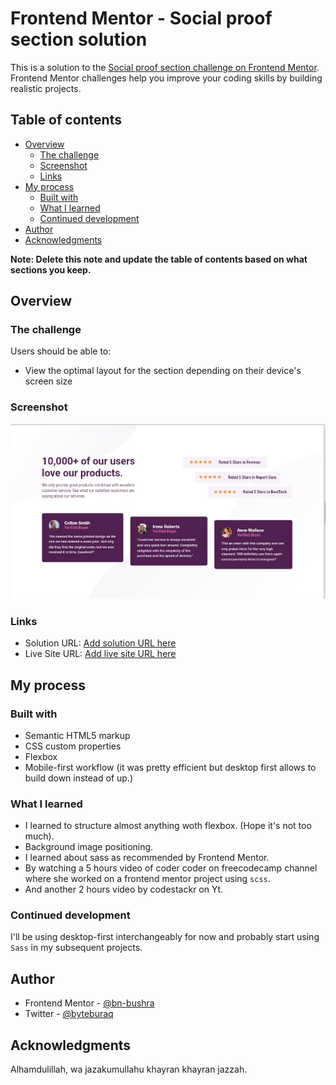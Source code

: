 # Frontend Mentor - Social proof section solution

This is a solution to the [Social proof section challenge on Frontend Mentor](https://www.frontendmentor.io/challenges/social-proof-section-6e0qTv_bA). Frontend Mentor challenges help you improve your coding skills by building realistic projects. 

## Table of contents

- [Overview](#overview)
  - [The challenge](#the-challenge)
  - [Screenshot](#screenshot)
  - [Links](#links)
- [My process](#my-process)
  - [Built with](#built-with)
  - [What I learned](#what-i-learned)
  - [Continued development](#continued-development)
- [Author](#author)
- [Acknowledgments](#acknowledgments)

**Note: Delete this note and update the table of contents based on what sections you keep.**

## Overview

### The challenge

Users should be able to:

- View the optimal layout for the section depending on their device's screen size

### Screenshot

![](./screenshot.jpg)

### Links

- Solution URL: [Add solution URL here](https://your-solution-url.com)
- Live Site URL: [Add live site URL here](https://your-live-site-url.com)

## My process

### Built with

- Semantic HTML5 markup
- CSS custom properties
- Flexbox
- Mobile-first workflow (it was pretty efficient but desktop first allows to build down instead of up.)

### What I learned
- I learned to structure almost anything woth flexbox. (Hope it's not too much).
- Background image positioning.
- I learned about sass as recommended by Frontend Mentor.
- By watching a 5 hours video of coder coder on freecodecamp channel where she worked on a frontend mentor project using `scss`.
- And another 2 hours video by codestackr on Yt.

### Continued development

I'll be using desktop-first interchangeably for now and probably start using `Sass` in my subsequent projects. 


## Author

- Frontend Mentor - [@bn-bushra](https://www.frontendmentor.io/profile/bn-bushra)
- Twitter - [@byteburaq](https://www.twitter.com/byteburaq)

## Acknowledgments

Alhamdulillah, wa jazakumullahu khayran khayran jazzah. 